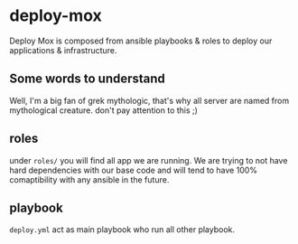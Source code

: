 # deploy-mox

Deploy Mox is composed from ansible playbooks & roles to deploy our applications & infrastructure.

## Some words to understand

Well, I'm a big fan of grek mythologic, that's why all server are named from mythological creature. don't pay attention to this ;)

## roles

under `roles/` you will find all app we are running. We are trying to not have hard dependencies with our base code and will tend to have 100% comaptibility with any ansible in the future.

## playbook

`deploy.yml` act as main playbook who run all other playbook.
